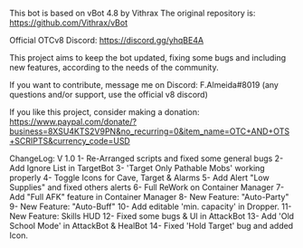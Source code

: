 This bot is based on vBot 4.8 by Vithrax
The original repository is: https://github.com/Vithrax/vBot

Official OTCv8 Discord: https://discord.gg/yhqBE4A

This project aims to keep the bot updated, fixing some bugs and including new features, according to the needs of the community.

If you want to contribute, message me on Discord: F.Almeida#8019
(any questions and/or support, use the official v8 discord)

If you like this project, consider making a donation:
https://www.paypal.com/donate/?business=8XSU4KTS2V9PN&no_recurring=0&item_name=OTC+AND+OTS+SCRIPTS&currency_code=USD

ChangeLog:
V 1.0
1- Re-Arranged scripts and fixed some general bugs
2- Add Ignore List in TargetBot
3- 'Target Only Pathable Mobs' working properly
4- Toggle Icons for Cave, Target & Alarms
5- Add Alert "Low Supplies" and fixed others alerts
6- Full ReWork on Container Manager
7- Add "Full AFK" feature in Container Manager
8- New Feature: "Auto-Party"
9- New Feature: "Auto-Buff"
10- Add editable 'min. capacity' in Dropper.
11- New Feature: Skills HUD
12- Fixed some bugs & UI in AttackBot
13- Add 'Old School Mode' in AttackBot & HealBot
14- Fixed 'Hold Target' bug and added Icon.

